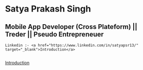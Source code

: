 # Satya Prakash Singh

## Mobile App Developer (Cross Plateform) || Treder || Pseudo Entrepreneuer

```
Linkedin :- <a href="https://www.linkedin.com/in/satyapsr13/" target="_blank">Introduction</a>
 
```

<a href="https://www.linkedin.com/in/satyapsr13/" target="_blank">Introduction</a>
